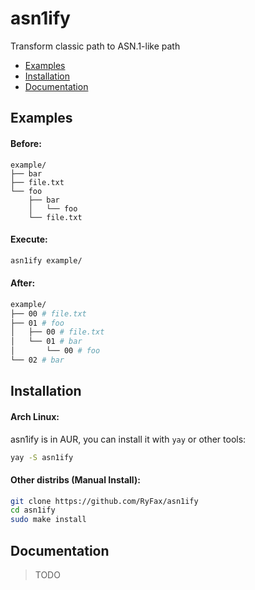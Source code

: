 # asn1ify
Transform classic path to ASN.1-like path


- [Examples](#examples)
- [Installation](#installation)
- [Documentation](#documentation)

## Examples

#### Before:
```
example/
├── bar
├── file.txt
└── foo
    ├── bar
    │   └── foo
    └── file.txt
```

#### Execute:
```sh
asn1ify example/
```

#### After:
```sh
example/
├── 00 # file.txt
├── 01 # foo
│   ├── 00 # file.txt
│   └── 01 # bar
│       └── 00 # foo
└── 02 # bar
```


## Installation 

#### Arch Linux:
asn1ify is in AUR, you can install it with `yay` or other tools:
```sh
yay -S asn1ify
```

#### Other distribs (Manual Install):
```sh
git clone https://github.com/RyFax/asn1ify
cd asn1ify
sudo make install
```


## Documentation

> TODO
